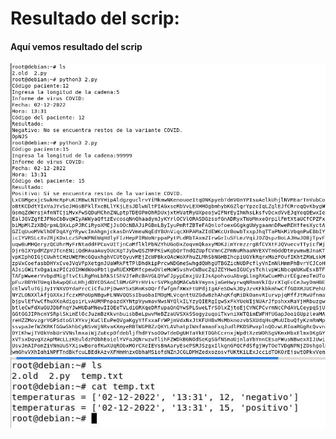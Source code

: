 # Resultado del scrip:

#### Aquí vemos resultado del scrip
![Resultado](./imagenes/3.png "Resultado scrip")
![Resultado](./imagenes/4.png "Resultado scrip")

